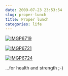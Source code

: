 ```yaml
---
date: 2009-07-23 23:53:54
slug: proper-lunch
title: Proper lunch
categories: life
---
```










[![IMGP6719](http://farm3.static.flickr.com/2650/3735129829_fed6e57470_s.jpg)](http://www.flickr.com/photos/mloskot/3735129829/)


[![IMGP6721](http://farm3.static.flickr.com/2542/3735134519_6a4692650c_s.jpg)](http://www.flickr.com/photos/mloskot/3735134519/)


[![IMGP6724](http://farm4.static.flickr.com/3442/3735936566_35a48330f8_s.jpg)](http://www.flickr.com/photos/mloskot/3735936566/)









...for health and strength ;-)
